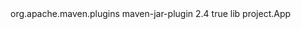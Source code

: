 <build>
      <plugins>
        <plugin>
          <groupId>org.apache.maven.plugins</groupId>
          <artifactId>maven-jar-plugin</artifactId>
          <version>2.4</version>
          <configuration>
            <archive>
              <manifest>
                <addClasspath>true</addClasspath>
                <classpathPrefix>lib</classpathPrefix>
                <mainClass>project.App</mainClass>
              </manifest>
            </archive>
          </configuration>
        </plugin>
      </plugins>
  </build>
